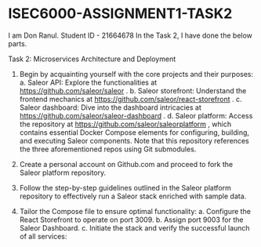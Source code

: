 # ISEC6000-ASSIGNMENT1-TASK2

I am Don Ranul.
Student ID - 21664678
In the Task 2, I have done the below parts.

Task 2: Microservices Architecture and Deployment
1. Begin by acquainting yourself with the core projects and their purposes:
a. Saleor API: Explore the functionalities at https://github.com/saleor/saleor .
b. Saleor storefront: Understand the frontend mechanics at
https://github.com/saleor/react-storefront .
c. Saleor dashboard: Dive into the dashboard intricacies at
https://github.com/saleor/saleor-dashboard .
d. Saleor platform: Access the repository at https://github.com/saleor/saleorplatform , which contains essential Docker Compose elements for configuring,
building, and executing Saleor components. Note that this repository references
the three aforementioned repos using Git submodules.

3. Create a personal account on Github.com and proceed to fork the Saleor platform
repository.

5. Follow the step-by-step guidelines outlined in the Saleor platform repository to
effectively run a Saleor stack enriched with sample data.

7. Tailor the Compose file to ensure optimal functionality:
a. Configure the React Storefront to operate on port 3009.
b. Assign port 9003 for the Saleor Dashboard.
c. Initiate the stack and verify the successful launch of all services:
   
